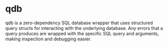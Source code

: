 # qdb

qdb is a zero-dependency SQL database wrapper that uses structured query structs for interacting with the underlying database. 
Any errors that a query produces are wrapped with the specific SQL query and arguments, making inspection and
debugging easier.
